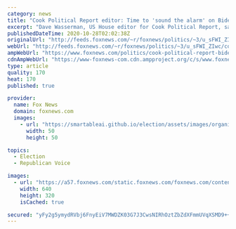 ```yaml
---
category: news
title: "Cook Political Report editor: Time to 'sound the alarm' on Biden's likely victory"
excerpt: "Dave Wasserman, US House editor for Cook Political Report, said Tuesday it's time to \"sound the alarm\" that Joe Biden is likely to be the next President of the United States. "
publishedDateTime: 2020-10-28T02:02:38Z
originalUrl: "http://feeds.foxnews.com/~r/foxnews/politics/~3/u_sFWI_ZIwc/cook-political-report-biden-victory"
webUrl: "http://feeds.foxnews.com/~r/foxnews/politics/~3/u_sFWI_ZIwc/cook-political-report-biden-victory"
ampWebUrl: "https://www.foxnews.com/politics/cook-political-report-biden-victory.amp"
cdnAmpWebUrl: "https://www-foxnews-com.cdn.ampproject.org/c/s/www.foxnews.com/politics/cook-political-report-biden-victory.amp"
type: article
quality: 170
heat: 170
published: true

provider:
  name: Fox News
  domain: foxnews.com
  images:
    - url: "https://smartableai.github.io/election/assets/images/organizations/foxnews.com-50x50.jpg"
      width: 50
      height: 50

topics:
  - Election
  - Republican Voice

images:
  - url: "https://a57.foxnews.com/static.foxnews.com/foxnews.com/content/uploads/2020/10/640/320/AP20296066937983-e1603462593267.jpg?ve=1&tl=1"
    width: 640
    height: 320
    isCached: true

secured: "yFy2g5ymydRVbj6FnyEiV7MWDZK03G7J3CwsNIRhOztZbZdXFmmUVqXSMD9++J91QvhnTAj36POgGElIswbr+FB4jK6tCn5xDgfeJ/VLgJMBof6D1H8mZA9KHviRrwhdVtZBjgOrMY/fcOmXWiQPgvTtnIFJC55goS8JQHNhLT6kR+NDWD8+I1DBTjOWc4No9UwSJnNShdh7BmJFyKoCYt7BgUepddtx1gcTO0zNB8DdgPJ+Qkg6s0b3Kun8488hQzUxQnnRJGfJm7f59p10O94dM0ooPtctANNcJ51kLodLblBiroSPYQBYDYsBwufxiz+lByGjeLXRPBIVFXYbkv1s8N/ZFlXDiW+xExGhC8E=;OD8dRupyCueGurn6FCuqug=="
---
```


